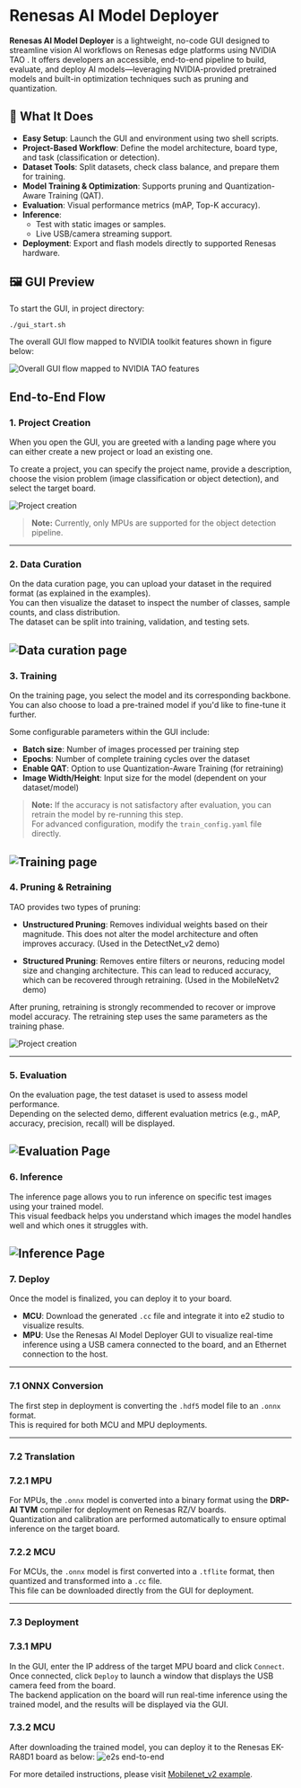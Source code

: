 # Renesas AI Model Deployer

**Renesas AI Model Deployer** is a lightweight, no-code GUI designed to streamline vision AI workflows on Renesas edge platforms using NVIDIA TAO . It offers developers an accessible, end-to-end pipeline to build, evaluate, and deploy AI models—leveraging NVIDIA-provided pretrained models and built-in optimization techniques such as pruning and quantization.


## 🔧 What It Does

- **Easy Setup**: Launch the GUI and environment using two shell scripts.
- **Project-Based Workflow**: Define the model architecture, board type, and task (classification or detection).
- **Dataset Tools**: Split datasets, check class balance, and prepare them for training.
- **Model Training & Optimization**: Supports pruning and Quantization-Aware Training (QAT).
- **Evaluation**: Visual performance metrics (mAP, Top-K accuracy).
- **Inference**:
  - Test with static images or samples.
  - Live USB/camera streaming support.
- **Deployment**: Export and flash models directly to supported Renesas hardware.

## 🖼 GUI Preview

To start the GUI, in project directory:
```sh
./gui_start.sh
```
The overall GUI flow mapped to NVIDIA toolkit features shown in figure below:

![Overall GUI flow mapped to NVIDIA TAO features](../docs/assets/GUI_workflow.png)


## End-to-End Flow

### 1. Project Creation

When you open the GUI, you are greeted with a landing page where you can either create a new project or load an existing one.

To create a project, you can specify the project name, provide a description, choose the vision problem (image classification or object detection), and select the target board.

![Project creation](../docs/assets/GUI_create_page.png)

> **Note:** Currently, only MPUs are supported for the object detection pipeline.

---

### 2. Data Curation

On the data curation page, you can upload your dataset in the required format (as explained in the examples).  
You can then visualize the dataset to inspect the number of classes, sample counts, and class distribution.  
The dataset can be split into training, validation, and testing sets.

![Data curation page](../docs/assets/GUI_data_curation_page.png)
---

### 3. Training

On the training page, you select the model and its corresponding backbone. You can also choose to load a pre-trained model if you'd like to fine-tune it further.

Some configurable parameters within the GUI include:

- **Batch size**: Number of images processed per training step  
- **Epochs**: Number of complete training cycles over the dataset  
- **Enable QAT**: Option to use Quantization-Aware Training (for retraining)  
- **Image Width/Height**: Input size for the model (dependent on your dataset/model)

> **Note:** If the accuracy is not satisfactory after evaluation, you can retrain the model by re-running this step.  
For advanced configuration, modify the `train_config.yaml` file directly.


![Training page](../docs/assets/GUI_training_page.png)
---

### 4. Pruning & Retraining

TAO provides two types of pruning:

- **Unstructured Pruning**: Removes individual weights based on their magnitude. This does not alter the model architecture and often improves accuracy. (Used in the DetectNet_v2 demo)

- **Structured Pruning**: Removes entire filters or neurons, reducing model size and changing architecture. This can lead to reduced accuracy, which can be recovered through retraining. (Used in the MobileNetv2 demo)

After pruning, retraining is strongly recommended to recover or improve model accuracy. The retraining step uses the same parameters as the training phase.

![Project creation](../docs/assets/GUI_pruning_page.png)

---

### 5. Evaluation

On the evaluation page, the test dataset is used to assess model performance.  
Depending on the selected demo, different evaluation metrics (e.g., mAP, accuracy, precision, recall) will be displayed.

![Evaluation Page](../docs/assets/GUI_evaluation_page.png)
---

### 6. Inference

The inference page allows you to run inference on specific test images using your trained model.  
This visual feedback helps you understand which images the model handles well and which ones it struggles with.

![Inference Page](../docs/assets/GUI_inference_page.png)
---

### 7. Deploy

Once the model is finalized, you can deploy it to your board.

- **MCU**: Download the generated `.cc` file and integrate it into e2 studio to visualize results.  
- **MPU**: Use the Renesas AI Model Deployer GUI to visualize real-time inference using a USB camera connected to the board, and an Ethernet connection to the host.

---

### 7.1 ONNX Conversion

The first step in deployment is converting the `.hdf5` model file to an `.onnx` format.  
This is required for both MCU and MPU deployments.

---

### 7.2 Translation

### 7.2.1 MPU

For MPUs, the `.onnx` model is converted into a binary format using the **DRP-AI TVM** compiler for deployment on Renesas RZ/V boards.  
Quantization and calibration are performed automatically to ensure optimal inference on the target board.

### 7.2.2 MCU

For MCUs, the `.onnx` model is first converted into a `.tflite` format, then quantized and transformed into a `.cc` file.  
This file can be downloaded directly from the GUI for deployment.

---

### 7.3 Deployment

### 7.3.1 MPU

In the GUI, enter the IP address of the target MPU board and click `Connect`.  
Once connected, click `Deploy` to launch a window that displays the USB camera feed from the board.  
The backend application on the board will run real-time inference using the trained model, and the results will be displayed via the GUI.


### 7.3.2 MCU
After downloading the trained model, you can deploy it to the Renesas EK-RA8D1 board as below:
![e2s end-to-end](../docs/assets/e2s_workflow.gif)

For more detailed instructions, please visit [Mobilenet_v2 example](../examples/mobilenet_v2/readme.md).

